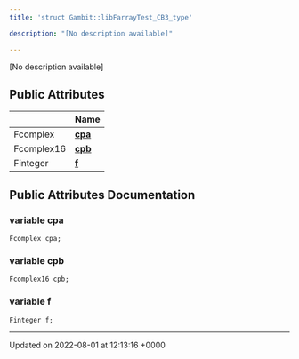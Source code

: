 ```yaml
---
title: 'struct Gambit::libFarrayTest_CB3_type'

description: "[No description available]"

---
```









[No description available]

## Public Attributes

|                | Name           |
| -------------- | -------------- |
| Fcomplex | **[cpa](/documentation/code/classes/structgambit_1_1libfarraytest__cb3__type/#variable-cpa)**  |
| Fcomplex16 | **[cpb](/documentation/code/classes/structgambit_1_1libfarraytest__cb3__type/#variable-cpb)**  |
| Finteger | **[f](/documentation/code/classes/structgambit_1_1libfarraytest__cb3__type/#variable-f)**  |

## Public Attributes Documentation

### variable cpa

```
Fcomplex cpa;
```


### variable cpb

```
Fcomplex16 cpb;
```


### variable f

```
Finteger f;
```


-------------------------------

Updated on 2022-08-01 at 12:13:16 +0000